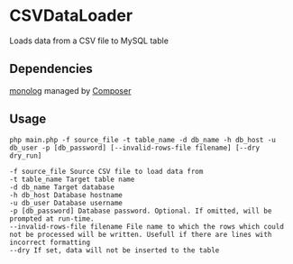 # CSVDataLoader
Loads data from a CSV file to MySQL table

## Dependencies
[monolog](https://github.com/Seldaek/monolog) managed by [Composer](https://getcomposer.org)

## Usage
`php main.php -f source_file -t table_name -d db_name -h db_host -u db_user -p [db_password] [--invalid-rows-file filename] [--dry dry_run]`

```
-f source_file Source CSV file to load data from
-t table_name Target table name
-d db_name Target database
-h db_host Database hostname
-u db_user Database username
-p [db_password] Database password. Optional. If omitted, will be prompted at run-time.
--invalid-rows-file filename File name to which the rows which could not be processed will be written. Usefull if there are lines with incorrect formatting
--dry If set, data will not be inserted to the table
```
